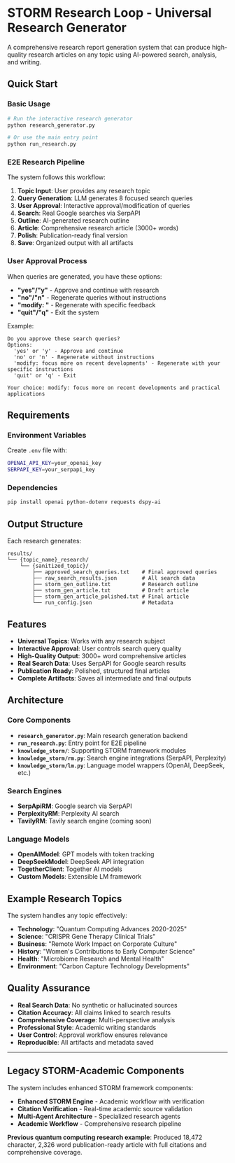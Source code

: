# STORM Research Loop - Universal Research Generator

A comprehensive research report generation system that can produce high-quality research articles on any topic using AI-powered search, analysis, and writing.

## Quick Start

### Basic Usage
```bash
# Run the interactive research generator
python research_generator.py

# Or use the main entry point
python run_research.py
```

### E2E Research Pipeline

The system follows this workflow:
1. **Topic Input**: User provides any research topic
2. **Query Generation**: LLM generates 8 focused search queries  
3. **User Approval**: Interactive approval/modification of queries
4. **Search**: Real Google searches via SerpAPI
5. **Outline**: AI-generated research outline
6. **Article**: Comprehensive research article (3000+ words)  
7. **Polish**: Publication-ready final version
8. **Save**: Organized output with all artifacts

### User Approval Process

When queries are generated, you have these options:
- **"yes"/"y"** - Approve and continue with research
- **"no"/"n"** - Regenerate queries without instructions
- **"modify: <instructions>"** - Regenerate with specific feedback
- **"quit"/"q"** - Exit the system

Example:
```
Do you approve these search queries?
Options:
  'yes' or 'y' - Approve and continue
  'no' or 'n' - Regenerate without instructions  
  'modify: focus more on recent developments' - Regenerate with your specific instructions
  'quit' or 'q' - Exit

Your choice: modify: focus more on recent developments and practical applications
```

## Requirements

### Environment Variables
Create `.env` file with:
```bash
OPENAI_API_KEY=your_openai_key
SERPAPI_KEY=your_serpapi_key
```

### Dependencies  
```bash
pip install openai python-dotenv requests dspy-ai
```

## Output Structure

Each research generates:
```
results/
└── {topic_name}_research/
    └── {sanitized_topic}/
        ├── approved_search_queries.txt    # Final approved queries
        ├── raw_search_results.json        # All search data
        ├── storm_gen_outline.txt          # Research outline
        ├── storm_gen_article.txt          # Draft article
        ├── storm_gen_article_polished.txt # Final article
        └── run_config.json                # Metadata
```

## Features

- **Universal Topics**: Works with any research subject
- **Interactive Approval**: User controls search query quality
- **High-Quality Output**: 3000+ word comprehensive articles
- **Real Search Data**: Uses SerpAPI for Google search results
- **Publication Ready**: Polished, structured final articles
- **Complete Artifacts**: Saves all intermediate and final outputs

## Architecture

### Core Components

- **`research_generator.py`**: Main research generation backend
- **`run_research.py`**: Entry point for E2E pipeline  
- **`knowledge_storm/`**: Supporting STORM framework modules
- **`knowledge_storm/rm.py`**: Search engine integrations (SerpAPI, Perplexity)
- **`knowledge_storm/lm.py`**: Language model wrappers (OpenAI, DeepSeek, etc.)

### Search Engines

- **SerpApiRM**: Google search via SerpAPI
- **PerplexityRM**: Perplexity AI search  
- **TavilyRM**: Tavily search engine (coming soon)

### Language Models

- **OpenAIModel**: GPT models with token tracking
- **DeepSeekModel**: DeepSeek API integration
- **TogetherClient**: Together AI models
- **Custom Models**: Extensible LM framework

## Example Research Topics

The system handles any topic effectively:

- **Technology**: "Quantum Computing Advances 2020-2025" 
- **Science**: "CRISPR Gene Therapy Clinical Trials"
- **Business**: "Remote Work Impact on Corporate Culture"
- **History**: "Women's Contributions to Early Computer Science"
- **Health**: "Microbiome Research and Mental Health"
- **Environment**: "Carbon Capture Technology Developments"

## Quality Assurance

- **Real Search Data**: No synthetic or hallucinated sources
- **Citation Accuracy**: All claims linked to search results  
- **Comprehensive Coverage**: Multi-perspective analysis
- **Professional Style**: Academic writing standards
- **User Control**: Approval workflow ensures relevance
- **Reproducible**: All artifacts and metadata saved

---

## Legacy STORM-Academic Components

The system includes enhanced STORM framework components:
- **Enhanced STORM Engine** - Academic workflow with verification
- **Citation Verification** - Real-time academic source validation
- **Multi-Agent Architecture** - Specialized research agents
- **Academic Workflow** - Comprehensive research pipeline

**Previous quantum computing research example**: Produced 18,472 character, 2,326 word publication-ready article with full citations and comprehensive coverage.